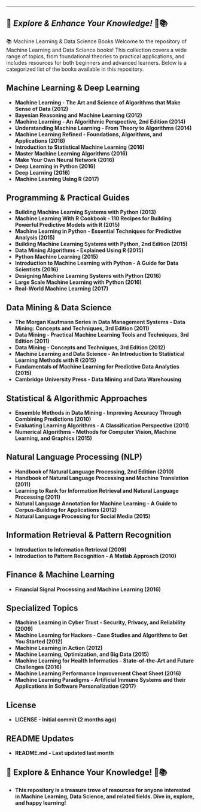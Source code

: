 ---
## 📌 *Explore & Enhance Your Knowledge!* 🚀📚 
📚 Machine Learning & Data Science Books
Welcome to the repository of Machine Learning and Data Science books! This collection covers a wide range of topics, from foundational theories to practical applications, and includes resources for both beginners and advanced learners. Below is a categorized list of the books available in this repository.

## Machine Learning & Deep Learning
- **Machine Learning - The Art and Science of Algorithms that Make Sense of Data (2012)**
- **Bayesian Reasoning and Machine Learning (2012)**
- **Machine Learning - An Algorithmic Perspective, 2nd Edition (2014)**
- **Understanding Machine Learning - From Theory to Algorithms (2014)**
- **Machine Learning Refined - Foundations, Algorithms, and Applications (2016)**
- **Introduction to Statistical Machine Learning (2016)**
- **Master Machine Learning Algorithms (2016)**
- **Make Your Own Neural Network (2016)**
- **Deep Learning in Python (2016)**
- **Deep Learning (2016)**
- **Machine Learning Using R (2017)**

## Programming & Practical Guides
- **Building Machine Learning Systems with Python (2013)**
- **Machine Learning With R Cookbook - 110 Recipes for Building Powerful Predictive Models with R (2015)**
- **Machine Learning in Python - Essential Techniques for Predictive Analysis (2015)**
- **Building Machine Learning Systems with Python, 2nd Edition (2015)**
- **Data Mining Algorithms - Explained Using R (2015)**
- **Python Machine Learning (2015)**
- **Introduction to Machine Learning with Python - A Guide for Data Scientists (2016)**
- **Designing Machine Learning Systems with Python (2016)**
- **Large Scale Machine Learning with Python (2016)**
- **Real-World Machine Learning (2017)**

## Data Mining & Data Science
- **The Morgan Kaufmann Series in Data Management Systems - Data Mining: Concepts and Techniques, 3rd Edition (2011)**
- **Data Mining - Practical Machine Learning Tools and Techniques, 3rd Edition (2011)**
- **Data Mining - Concepts and Techniques, 3rd Edition (2012)**
- **Machine Learning and Data Science - An Introduction to Statistical Learning Methods with R (2015)**
- **Fundamentals of Machine Learning for Predictive Data Analytics (2015)**
- **Cambridge University Press - Data Mining and Data Warehousing**

## Statistical & Algorithmic Approaches
- **Ensemble Methods in Data Mining - Improving Accuracy Through Combining Predictions (2010)**
- **Evaluating Learning Algorithms - A Classification Perspective (2011)**
- **Numerical Algorithms - Methods for Computer Vision, Machine Learning, and Graphics (2015)**

## Natural Language Processing (NLP)
- **Handbook of Natural Language Processing, 2nd Edition (2010)**
- **Handbook of Natural Language Processing and Machine Translation (2011)**
- **Learning to Rank for Information Retrieval and Natural Language Processing (2011)**
- **Natural Language Annotation for Machine Learning - A Guide to Corpus-Building for Applications (2012)**
- **Natural Language Processing for Social Media (2015)**

## Information Retrieval & Pattern Recognition
- **Introduction to Information Retrieval (2009)**
- **Introduction to Pattern Recognition - A Matlab Approach (2010)**

## Finance & Machine Learning
- **Financial Signal Processing and Machine Learning (2016)**

## Specialized Topics
- **Machine Learning in Cyber Trust - Security, Privacy, and Reliability (2009)**
- **Machine Learning for Hackers - Case Studies and Algorithms to Get You Started (2012)**
- **Machine Learning in Action (2012)**
- **Machine Learning, Optimization, and Big Data (2015)**
- **Machine Learning for Health Informatics - State-of-the-Art and Future Challenges (2016)**
- **Machine Learning Performance Improvement Cheat Sheet (2016)**
- **Machine Learning Paradigms - Artificial Immune Systems and their Applications in Software Personalization (2017)**

## License
- **LICENSE - Initial commit (2 months ago)**

## README Updates
- **README.md - Last updated last month**

## 📌 Explore & Enhance Your Knowledge! 🚀📚
- **This repository is a treasure trove of resources for anyone interested in Machine Learning, Data Science, and related fields. Dive in, explore, and happy learning!**

